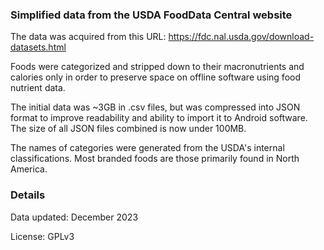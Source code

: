 ### Simplified data from the USDA FoodData Central website

The data was acquired from this URL: https://fdc.nal.usda.gov/download-datasets.html

Foods were categorized and stripped down to their macronutrients and calories only in order to preserve space on offline software using food nutrient data.

The initial data was ~3GB in .csv files, but was compressed into JSON format to improve readability and ability to import it to Android software. The size of all JSON files combined is now under 100MB.

The names of categories were generated from the USDA's internal classifications. Most branded foods are those primarily found in North America.


### Details

Data updated: December 2023

License: GPLv3
